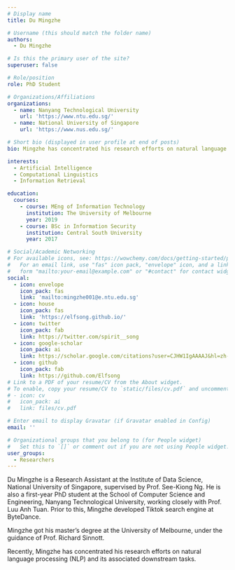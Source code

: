 ```yaml
---
# Display name
title: Du Mingzhe

# Username (this should match the folder name)
authors:
  - Du Mingzhe

# Is this the primary user of the site?
superuser: false

# Role/position
role: PhD Student

# Organizations/Affiliations
organizations:
  - name: Nanyang Technological University
    url: 'https://www.ntu.edu.sg/'
  - name: National University of Singapore
    url: 'https://www.nus.edu.sg/'

# Short bio (displayed in user profile at end of posts)
bio: Mingzhe has concentrated his research efforts on natural language processing (NLP) and its associated downstream tasks.

interests:
  - Artificial Intelligence
  - Computational Linguistics
  - Information Retrieval

education:
  courses:
    - course: MEng of Information Technology
      institution: The University of Melbourne
      year: 2019
    - course: BSc in Information Security
      institution: Central South University
      year: 2017

# Social/Academic Networking
# For available icons, see: https://wowchemy.com/docs/getting-started/page-builder/#icons
#   For an email link, use "fas" icon pack, "envelope" icon, and a link in the
#   form "mailto:your-email@example.com" or "#contact" for contact widget.
social:
  - icon: envelope
    icon_pack: fas
    link: 'mailto:mingzhe001@e.ntu.edu.sg'
  - icon: house
    icon_pack: fas
    link: 'https://elfsong.github.io/'
  - icon: twitter
    icon_pack: fab
    link: https://twitter.com/spirit__song
  - icon: google-scholar
    icon_pack: ai
    link: https://scholar.google.com/citations?user=CJHW1IgAAAAJ&hl=zh-CN
  - icon: github
    icon_pack: fab
    link: https://github.com/Elfsong
# Link to a PDF of your resume/CV from the About widget.
# To enable, copy your resume/CV to `static/files/cv.pdf` and uncomment the lines below.
# - icon: cv
#   icon_pack: ai
#   link: files/cv.pdf

# Enter email to display Gravatar (if Gravatar enabled in Config)
email: ''

# Organizational groups that you belong to (for People widget)
#   Set this to `[]` or comment out if you are not using People widget.
user_groups:
  - Researchers
---
```


Du Mingzhe is a Research Assistant at the Institute of Data Science, National University of Singapore, supervised by Prof. See-Kiong Ng. He is also a first-year PhD student at the School of Computer Science and Engineering, Nanyang Technological University, working closely with Prof. Luu Anh Tuan. Prior to this, Mingzhe developed Tiktok search engine at ByteDance.

Mingzhe got his master’s degree at the University of Melbourne, under the guidance of Prof. Richard Sinnott.

Recently, Mingzhe has concentrated his research efforts on natural language processing (NLP) and its associated downstream tasks.
